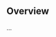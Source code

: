 <!-- Note: Please must use one of our issue templates to file an issue! 🛑 -->
<!-- 👉 https://github.com/wandeljs/wandel/issues/new/choose 👈 -->
<!-- **Issues that should have been filed with a template will be closed without action, and we will ask you to use a template.** -->

<!-- This blank issue template is only for issues that don't fit any of the templates. -->

## Overview

...
